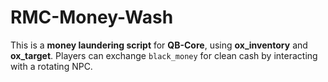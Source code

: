 # RMC-Money-Wash
This is a **money laundering script** for **QB-Core**, using **ox_inventory** and **ox_target**.   Players can exchange `black_money` for clean cash by interacting with a rotating NPC.  
